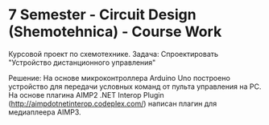 7 Semester - Circuit Design (Shemotehnica) - Course Work
========================================================

Курсовой проект по схемотехнике.
Задача: Спроектировать "Устройство дистанционного управления"

Решение:
На основе микроконтроллера Arduino Uno построено устройство для передачи условных команд от пульта управления на PC.
На основе плагина AIMP2 .NET Interop Plugin (http://aimpdotnetinterop.codeplex.com/) написан плагин для медиаплеера AIMP3. 